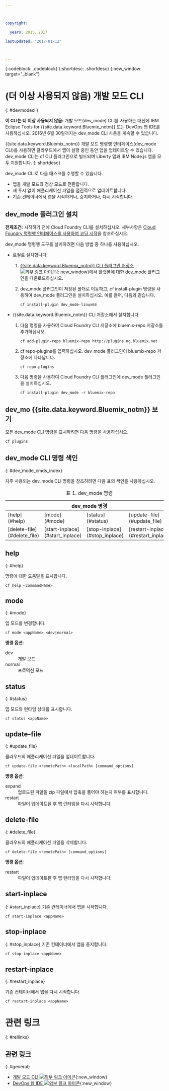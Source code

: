 ```yaml
---



copyright:

  years: 2015，2017

lastupdated: "2017-01-12"



---
```


{:codeblock: .codeblock}
{:shortdesc: .shortdesc}
{:new_window: target="_blank"}

# (더 이상 사용되지 않음) 개발 모드 CLI
{: #devmodecli}


**이 CLI는 더 이상 사용되지 않음:** 개발 모드(dev_mode) CLI를 사용하는 대신에 IBM Eclipse Tools for {{site.data.keyword.Bluemix_notm}} 또는 DevOps 웹 IDE를 사용하십시오. 2016년 6월 30일까지는 dev_mode CLI 사용을 계속할 수 있습니다.

{{site.data.keyword.Bluemix_notm}} 개발 모드 명령행 인터페이스(dev_mode CLI)를 사용하면 클라우드에서 앱이 실행 중인 동안 앱을 업데이트할 수 있습니다. dev_mode CLI는 cf CLI 플러그인으로 빌드되며 Liberty 앱과 IBM Node.js 앱을 모두 지원합니다.
{: shortdesc}


dev_mode CLI로 다음 태스크를 수행할 수 있습니다.
- 앱을 개발 모드와 정상 모드로 전환합니다.
- 새 푸시 없이 애플리케이션 파일을 점진적으로 업데이트합니다.
- 기존 컨테이너에서 앱을 시작하거나, 중지하거나, 다시 시작합니다.

## dev_mode 플러그인 설치
**전제조건:** 시작하기 전에 Cloud Foundry CLI를 설치하십시오. 세부사항은 [Cloud Foundry 명령행 인터페이스를 사용하여 코딩 시작](https://github.com/cloudfoundry/cli)을 참조하십시오.


dev_mode 명령행 도구를 설치하려면 다음 방법 중 하나를 사용하십시오.
- 로컬로 설치합니다.
  1. [{{site.data.keyword.Bluemix_notm}} CLI 플러그인 저장소 ![외부 링크 아이콘](../../../icons/launch-glyph.svg)](http://plugins.ng.bluemix.net){: new_window}에서 플랫폼에 대한 dev_mode 플러그인을 다운로드하십시오.
  2. dev_mode 플러그인이 저장된 폴더로 이동하고, cf install-plugin 명령을 사용하여 dev_mode 플러그인을 설치하십시오. 예를 들어, 다음과 같습니다.

        ```
        cf install-plugin dev_mode-linux64
        ```

- {{site.data.keyword.Bluemix_notm}} CLI 저장소에서 설치합니다.
  1. 다음 명령을 사용하여 Cloud Foundry CLI 저장소에 bluemix-repo 저장소를 추가하십시오.

        ```
        cf add-plugin-repo bluemix-repo http://plugins.ng.bluemix.net
        ```

  2. cf repo-plugins를 입력하십시오. dev_mode 플러그인이 bluemix-repo 저장소에 나타납니다.

		```
        cf repo-plugins
        ```

  3. 다음 명령을 사용하여 Cloud Foundry CLI 플러그인에 dev_mode 플러그인을 설치하십시오.

        ```
        cf install-plugin dev_mode -r bluemix-repo
        ```

## dev_mo {{site.data.keyword.Bluemix_notm}} 보기  

모든 dev_mode CLI 명령을 표시하려면 다음 명령을 사용하십시오.

```
cf plugins
```

## dev_mode CLI 명령 색인
{: #dev_mode_cmds_index}

자주 사용되는 dev_mode CLI 명령을 참조하려면 다음 표의 색인을 사용하십시오.

<table summary="dev_mode 명령 색인">
<caption>표 1. dev_mode 명령</caption>
 <thead>
 <th colspan="4">dev_mode 명령</th>
 </thead>
 <tbody>
 <tr>
 <td>[help](#help)</td>
 <td>[mode](#mode)</td>
 <td>[status](#status)</td>
 <td>[update-file](#update_file)</td>
 </tr>
 <tr>
 <td>[delete-file](#delete_file)</td>
 <td>[start-inplace](#start_inplace)</td>
 <td>[stop-inplace](#stop_inplace)</td>
 <td>[restart-inplace](#restart_inplace)</td>
 </tr>
  </tbody>
 </table>


## help
{: #help}

명령에 대한 도움말을 표시합니다.

```
cf help <commandName>
```


## mode
{: #mode}

앱 모드를 변경합니다.

```
cf mode <appName> <dev|normal>
```
<strong>명령 옵션</strong>:

   <dl>
   <dt>dev</dt>
   <dd>개발 모드.</dd>
   <dt>normal</dt>
   <dd>프로덕션 모드.</dd>
   </dl>


## status
{: #status}

앱 모드와 런타임 상태를 표시합니다.
```
cf status <appName>
```



## update-file
{: #update_file}

클라우드의 애플리케이션 파일을 업데이트합니다.

```
cf update-file <remotePath> <localPath> [command_options]
```


<strong>명령 옵션</strong>:

   <dl>
   <dt>expand</dt>
   <dd>업로드된 파일을 zip 파일에서 압축을 풀어야 하는지 여부를 표시합니다.</dd>
   <dt>restart</dt>
   <dd>파일이 업데이트된 후 앱 런타임을 다시 시작합니다.</dd>
   </dl>



## delete-file
{: #delete_file}

클라우드의 애플리케이션 파일을 삭제합니다.

```
cf delete-file <remotePath> [command_options]
```


<strong>명령 옵션</strong>:
 <dl>
   <dt>restart</dt>
   <dd>파일이 업데이트된 후 앱 런타임을 다시 시작합니다.</dd>
  </dl>


## start-inplace
{: #start_inplace}
기존 컨테이너에서 앱을 시작합니다.

```
cf start-inplace <appName>
```



## stop-inplace
{: #stop_inplace}
기존 컨테이너에서 앱을 중지합니다.

```
cf stop-inplace <appName>
```



## restart-inplace
{: #restart_inplace}

기존 컨테이너에서 앱을 다시 시작합니다.

```
cf restart-inplace <appName>
```



# 관련 링크
{: #rellinks}

## 관련 링크
{: #general}
* [개발 모드 CLI ![외부 링크 아이콘](../../../icons/launch-glyph.svg)](http://clis.ng.bluemix.net/ui/repository.html#cf-plugins){:new_window}
* [DevOps 웹 IDE ![외부 링크 아이콘](../../../icons/launch-glyph.svg)](https://hub.jazz.net/docs/deploy/){:new_window}
